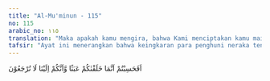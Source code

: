 ```yaml
---
title: "Al-Mu'minun - 115"
no: 115
arabic_no: ١١٥
translation: "Maka apakah kamu mengira, bahwa Kami menciptakan kamu main-main (tanpa ada maksud) dan bahwa kamu tidak akan dikembalikan kepada Kami?"
tafsir: "Ayat ini menerangkan bahwa keingkaran para penghuni neraka tentang adanya hari kebangkitan berkaitan dengan keyakinan mereka bahwa kehidupan berakhir dengan kematian, sehingga Allah perlu mengingatkan mereka dengan pertanyaan, \"Apakah mereka menyangka bahwa mereka Kami ciptakan dengan main-main, dibiarkan begitu saja seperti halnya binatang, tidak diberi pahala dan tidak diazab? Ataukah mereka mengira bahwa mereka itu tidak akan dikembalikan kepada Kami?\" Tidak, sekali lagi tidak. Mereka diciptakan sebagai hamba Allah dan diberi kewajiban. Siapa yang melaksanakan kewajiban, mereka diberi pahala, dan bagi yang menyia-nyiakan kewajiban, mereka akan diazab dan dikembalikan kepada Allah untuk mempertanggungjawabkan segala per-buatan mereka di dunia, sesuai firman Allah:\n\nApakah manusia mengira, bahwa ia akan dibiarkan begitu saja? (Tanpa pertanggungjawaban?) (al-Qiyamah/75: 36)"
---
```

اَفَحَسِبْتُمْ اَنَّمَا خَلَقْنٰكُمْ عَبَثًا وَّاَنَّكُمْ اِلَيْنَا لَا تُرْجَعُوْنَ
